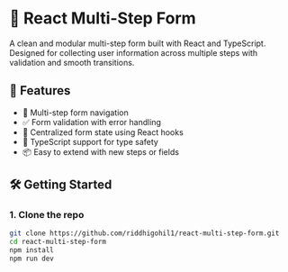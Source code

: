 # 🧾 React Multi-Step Form

A clean and modular multi-step form built with React and TypeScript. Designed for collecting user information across multiple steps with validation and smooth transitions.

## 🚀 Features

- 🔄 Multi-step form navigation
- ✅ Form validation with error handling
- 💾 Centralized form state using React hooks
- 🎯 TypeScript support for type safety
- 📦 Easy to extend with new steps or fields


## 🛠️ Getting Started

### 1. Clone the repo

```bash
git clone https://github.com/riddhigohil1/react-multi-step-form.git
cd react-multi-step-form
npm install
npm run dev
